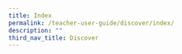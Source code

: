 ```yaml
---
title: Index
permalink: /teacher-user-guide/discover/index/
description: ""
third_nav_title: Discover
---
```

